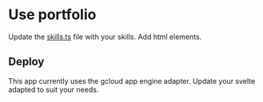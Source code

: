 # Use portfolio
Update the [skills.ts](./src/lib/skills.ts) file with your skills. Add html elements. 

## Deploy
This app currently uses the gcloud app engine adapter. Update your svelte adapted to suit your needs.